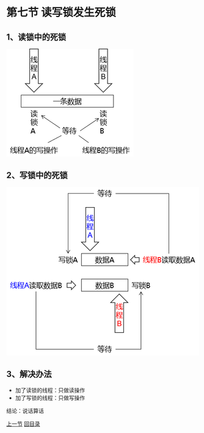 

# 第七节 读写锁发生死锁



## 1、读锁中的死锁

![images](./images/img045.png)



## 2、写锁中的死锁

![images](./images/img046.png)



## 3、解决办法

- 加了读锁的线程：只做读操作
- 加了写锁的线程：只做写操作

结论：说话算话







[上一节](verse06.html) [回目录](index.html)